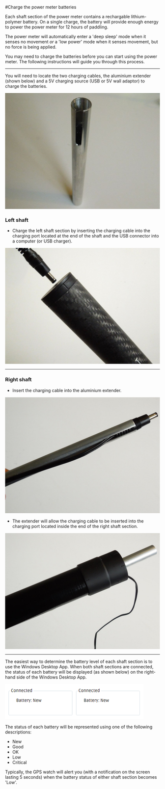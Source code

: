 #Charge the power meter batteries

Each shaft section of the power meter contains a rechargable lithium-polymer battery. On a single charge, the battery will provide enough energy to power the power meter for 12 hours of paddling.

The power meter will automatically enter a 'deep sleep' mode when it senses no movement _or_ a 'low power' mode when it senses movement, but no force is being applied.

You may need to charge the batteries before you can start using the power meter. The following instructions will guide you through this process.

---

You will need to locate the two charging cables, the aluminium extender (shown below) and a 5V charging source (USB or 5V wall adaptor) to charge the batteries.

![Charging extender](assets/charging-extender.jpg)

### Left shaft

* Charge the left shaft section by inserting the charging cable into the charging port located at the end of the shaft and the USB connector into a computer (or USB charger).

![Charge left shaft](assets/charge-left-shaft.jpg)

---

### Right shaft

* Insert the charging cable into the aluminium extender.

![Insert cable into cable extender](assets/insert-cable-extender.jpg)

* The extender will allow the charging cable to be inserted into the charging port located inside the end of the right shaft section.

![Charge right shaft](assets/charge-right-shaft.jpg)

---

The easiest way to determine the battery level of each shaft section is to use the Windows Desktop App. When both shaft sections are connected, the status of each battery will be displayed (as shown below) on the right-hand side of the Windows Desktop App.

![Battery level](/assets/battery-status.png)

The status of each battery will be represented using one of the following descriptions:
* New
* Good
* OK
* Low
* Critical

Typically, the GPS watch will alert you (with a notification on the screen lasting 5 seconds) when the battery status of either shaft section becomes 'Low'.